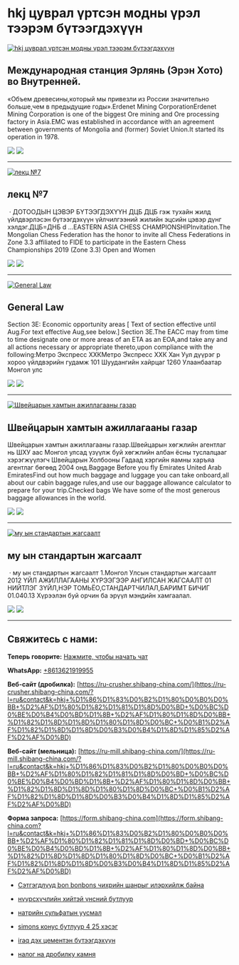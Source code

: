 # hkj цуврал үртсэн модны үрэл тээрэм бүтээгдэхүүн

<a href="https://swt.shibang-china.com/?l=ru&img&k=hkj+%D1%86%D1%83%D0%B2%D1%80%D0%B0%D0%BB+%D2%AF%D1%80%D1%82%D1%81%D1%8D%D0%BD+%D0%BC%D0%BE%D0%B4%D0%BD%D1%8B+%D2%AF%D1%80%D1%8D%D0%BB+%D1%82%D1%8D%D1%8D%D1%80%D1%8D%D0%BC+%D0%B1%D2%AF%D1%82%D1%8D%D1%8D%D0%B3%D0%B4%D1%8D%D1%85%D2%AF%D2%AF%D0%BD" target="_blank">![hkj цуврал үртсэн модны үрэл тээрэм бүтээгдэхүүн](http://static.shibang-china.com/all-800x300/1181.jpg)</a>

## Международная станция Эрлянь (Эрэн Хото) во Внутренней.
&#171;Объем древесины,который мы привезли из России значительно больше,чем в предыдущие годы&#187;.Erdenet Mining CorporationErdenet Mining Corporation is one of the biggest Ore mining and Ore processing factory in Asia.EMC was established in accordance with an agreement between governments of Mongolia and (former) Soviet Union.It started its operation in 1978.


<a href="https://whatsapp.shibangsoft.com/WhatsApp.php" target="_blank" title="WhatsApp">![](http://static.shibang-china.com/icon/whatsapp.png)</a> <a href="https://swt.shibang-china.com/?l=ru&icon&k=hkj+%D1%86%D1%83%D0%B2%D1%80%D0%B0%D0%BB+%D2%AF%D1%80%D1%82%D1%81%D1%8D%D0%BD+%D0%BC%D0%BE%D0%B4%D0%BD%D1%8B+%D2%AF%D1%80%D1%8D%D0%BB+%D1%82%D1%8D%D1%8D%D1%80%D1%8D%D0%BC+%D0%B1%D2%AF%D1%82%D1%8D%D1%8D%D0%B3%D0%B4%D1%8D%D1%85%D2%AF%D2%AF%D0%BD" target="_blank">![](http://static.shibang-china.com/icon/chat-ru.png)</a>

---

<a href="https://swt.shibang-china.com/?l=ru&img&k=hkj+%D1%86%D1%83%D0%B2%D1%80%D0%B0%D0%BB+%D2%AF%D1%80%D1%82%D1%81%D1%8D%D0%BD+%D0%BC%D0%BE%D0%B4%D0%BD%D1%8B+%D2%AF%D1%80%D1%8D%D0%BB+%D1%82%D1%8D%D1%8D%D1%80%D1%8D%D0%BC+%D0%B1%D2%AF%D1%82%D1%8D%D1%8D%D0%B3%D0%B4%D1%8D%D1%85%D2%AF%D2%AF%D0%BD" target="_blank">![лекц №7](http://static.shibang-china.com/all-800x300/596.jpg)</a>

## лекц №7
&nbsp;&#0183;&#32;ДОТООДЫН ЦЭВЭР БҮТЭЭГДЭХҮҮН ДЦБ ДЦБ гэж тухайн жилд үйлдвэрлэсэн бүтээгдэхүүн үйлчилгээний жилийн эцсийн цэвэр дүнг хэлдэг.ДЦБ=ДНБ d …EASTERN ASIA CHESS CHAMPIONSHIPInvitation.The Mongolian Chess Federation has the honor to invite all Chess Federations in Zone 3.3 affiliated to FIDE to participate in the Eastern Chess Championships 2019 (Zone 3.3) Open and Women


<a href="https://whatsapp.shibangsoft.com/WhatsApp.php" target="_blank" title="WhatsApp">![](http://static.shibang-china.com/icon/whatsapp.png)</a> <a href="https://swt.shibang-china.com/?l=ru&icon&k=hkj+%D1%86%D1%83%D0%B2%D1%80%D0%B0%D0%BB+%D2%AF%D1%80%D1%82%D1%81%D1%8D%D0%BD+%D0%BC%D0%BE%D0%B4%D0%BD%D1%8B+%D2%AF%D1%80%D1%8D%D0%BB+%D1%82%D1%8D%D1%8D%D1%80%D1%8D%D0%BC+%D0%B1%D2%AF%D1%82%D1%8D%D1%8D%D0%B3%D0%B4%D1%8D%D1%85%D2%AF%D2%AF%D0%BD" target="_blank">![](http://static.shibang-china.com/icon/chat-ru.png)</a>

---

<a href="https://swt.shibang-china.com/?l=ru&img&k=hkj+%D1%86%D1%83%D0%B2%D1%80%D0%B0%D0%BB+%D2%AF%D1%80%D1%82%D1%81%D1%8D%D0%BD+%D0%BC%D0%BE%D0%B4%D0%BD%D1%8B+%D2%AF%D1%80%D1%8D%D0%BB+%D1%82%D1%8D%D1%8D%D1%80%D1%8D%D0%BC+%D0%B1%D2%AF%D1%82%D1%8D%D1%8D%D0%B3%D0%B4%D1%8D%D1%85%D2%AF%D2%AF%D0%BD" target="_blank">![General Law](http://static.shibang-china.com/all-800x300/1266.jpg)</a>

## General Law
Section 3E: Economic opportunity areas [ Text of section effective until Aug.For text effective Aug,see below.] Section 3E.The EACC may from time to time designate one or more areas of an ETA as an EOA,and take any and all actions necessary or appropriate thereto,upon compliance with the following:Метро Экспресс ХХКМетро Экспресс ХХК Хан Уул дүүрэг р хороо үйлдвэрийн гудамж 101 Шуудангийн хайрцаг 1260 Улаанбаатар Монгол улс


<a href="https://whatsapp.shibangsoft.com/WhatsApp.php" target="_blank" title="WhatsApp">![](http://static.shibang-china.com/icon/whatsapp.png)</a> <a href="https://swt.shibang-china.com/?l=ru&icon&k=hkj+%D1%86%D1%83%D0%B2%D1%80%D0%B0%D0%BB+%D2%AF%D1%80%D1%82%D1%81%D1%8D%D0%BD+%D0%BC%D0%BE%D0%B4%D0%BD%D1%8B+%D2%AF%D1%80%D1%8D%D0%BB+%D1%82%D1%8D%D1%8D%D1%80%D1%8D%D0%BC+%D0%B1%D2%AF%D1%82%D1%8D%D1%8D%D0%B3%D0%B4%D1%8D%D1%85%D2%AF%D2%AF%D0%BD" target="_blank">![](http://static.shibang-china.com/icon/chat-ru.png)</a>

---

<a href="https://swt.shibang-china.com/?l=ru&img&k=hkj+%D1%86%D1%83%D0%B2%D1%80%D0%B0%D0%BB+%D2%AF%D1%80%D1%82%D1%81%D1%8D%D0%BD+%D0%BC%D0%BE%D0%B4%D0%BD%D1%8B+%D2%AF%D1%80%D1%8D%D0%BB+%D1%82%D1%8D%D1%8D%D1%80%D1%8D%D0%BC+%D0%B1%D2%AF%D1%82%D1%8D%D1%8D%D0%B3%D0%B4%D1%8D%D1%85%D2%AF%D2%AF%D0%BD" target="_blank">![Швейцарын хамтын ажиллагааны газар](http://static.shibang-china.com/all-800x300/869.jpg)</a>

## Швейцарын хамтын ажиллагааны газар
Швейцарын хамтын ажиллагааны газар.Швейцарын хөгжлийн агентлаг нь ШХУ аас Монгол улсад үзүүлж буй хөгжлийн албан ёсны туслалцааг хэрэгжүүлэгч Швейцарын Холбооны Гадаад хэргийн яамны харъяа агентлаг бөгөөд 2004 онд.Baggage Before you fly Emirates United Arab EmiratesFind out how much baggage and luggage you can take onboard,all about our cabin baggage rules,and use our baggage allowance calculator to prepare for your trip.Checked bags We have some of the most generous baggage allowances in the world.


<a href="https://whatsapp.shibangsoft.com/WhatsApp.php" target="_blank" title="WhatsApp">![](http://static.shibang-china.com/icon/whatsapp.png)</a> <a href="https://swt.shibang-china.com/?l=ru&icon&k=hkj+%D1%86%D1%83%D0%B2%D1%80%D0%B0%D0%BB+%D2%AF%D1%80%D1%82%D1%81%D1%8D%D0%BD+%D0%BC%D0%BE%D0%B4%D0%BD%D1%8B+%D2%AF%D1%80%D1%8D%D0%BB+%D1%82%D1%8D%D1%8D%D1%80%D1%8D%D0%BC+%D0%B1%D2%AF%D1%82%D1%8D%D1%8D%D0%B3%D0%B4%D1%8D%D1%85%D2%AF%D2%AF%D0%BD" target="_blank">![](http://static.shibang-china.com/icon/chat-ru.png)</a>

---

<a href="https://swt.shibang-china.com/?l=ru&img&k=hkj+%D1%86%D1%83%D0%B2%D1%80%D0%B0%D0%BB+%D2%AF%D1%80%D1%82%D1%81%D1%8D%D0%BD+%D0%BC%D0%BE%D0%B4%D0%BD%D1%8B+%D2%AF%D1%80%D1%8D%D0%BB+%D1%82%D1%8D%D1%8D%D1%80%D1%8D%D0%BC+%D0%B1%D2%AF%D1%82%D1%8D%D1%8D%D0%B3%D0%B4%D1%8D%D1%85%D2%AF%D2%AF%D0%BD" target="_blank">![му ын стандартын жагсаалт](http://static.shibang-china.com/all-800x300/463.jpg)</a>

## му ын стандартын жагсаалт
&nbsp;&#0183;&#32;му ын стандартын жагсаалт 1.Монгол Улсын стандартын жагсаалт 2012 ҮЙЛ АЖИЛЛАГААНЫ ХҮРЭЭГЭЭР АНГИЛСАН ЖАГСААЛТ 01 НИЙТЛЭГ ЗҮЙЛ,НЭР ТОМЬЁО,СТАНДАРТЧИЛАЛ,БАРИМТ БИЧИГ 01.040.13 Хүрээлэн буй орчин ба эрүүл мэндийн хамгаалал.

<a href="https://whatsapp.shibangsoft.com/WhatsApp.php" target="_blank" title="WhatsApp">![](http://static.shibang-china.com/icon/whatsapp.png)</a> <a href="https://swt.shibang-china.com/?l=ru&icon&k=hkj+%D1%86%D1%83%D0%B2%D1%80%D0%B0%D0%BB+%D2%AF%D1%80%D1%82%D1%81%D1%8D%D0%BD+%D0%BC%D0%BE%D0%B4%D0%BD%D1%8B+%D2%AF%D1%80%D1%8D%D0%BB+%D1%82%D1%8D%D1%8D%D1%80%D1%8D%D0%BC+%D0%B1%D2%AF%D1%82%D1%8D%D1%8D%D0%B3%D0%B4%D1%8D%D1%85%D2%AF%D2%AF%D0%BD" target="_blank">![](http://static.shibang-china.com/icon/chat-ru.png)</a>

---
## Свяжитесь с нами:

**Теперь говорите:** [Нажмите, чтобы начать чат](https://swt.shibang-china.com?l=ru&contact&k=hkj+%D1%86%D1%83%D0%B2%D1%80%D0%B0%D0%BB+%D2%AF%D1%80%D1%82%D1%81%D1%8D%D0%BD+%D0%BC%D0%BE%D0%B4%D0%BD%D1%8B+%D2%AF%D1%80%D1%8D%D0%BB+%D1%82%D1%8D%D1%8D%D1%80%D1%8D%D0%BC+%D0%B1%D2%AF%D1%82%D1%8D%D1%8D%D0%B3%D0%B4%D1%8D%D1%85%D2%AF%D2%AF%D0%BD)

**WhatsApp:**  [+8613621919955](https://whatsapp.shibangsoft.com/WhatsApp.php)

**Веб-сайт (дробилка):** [https://ru-crusher.shibang-china.com/](https://ru-crusher.shibang-china.com/?l=ru&contact&k=hkj+%D1%86%D1%83%D0%B2%D1%80%D0%B0%D0%BB+%D2%AF%D1%80%D1%82%D1%81%D1%8D%D0%BD+%D0%BC%D0%BE%D0%B4%D0%BD%D1%8B+%D2%AF%D1%80%D1%8D%D0%BB+%D1%82%D1%8D%D1%8D%D1%80%D1%8D%D0%BC+%D0%B1%D2%AF%D1%82%D1%8D%D1%8D%D0%B3%D0%B4%D1%8D%D1%85%D2%AF%D2%AF%D0%BD)

**Веб-сайт (мельница):** [https://ru-mill.shibang-china.com/](https://ru-mill.shibang-china.com/?l=ru&contact&k=hkj+%D1%86%D1%83%D0%B2%D1%80%D0%B0%D0%BB+%D2%AF%D1%80%D1%82%D1%81%D1%8D%D0%BD+%D0%BC%D0%BE%D0%B4%D0%BD%D1%8B+%D2%AF%D1%80%D1%8D%D0%BB+%D1%82%D1%8D%D1%8D%D1%80%D1%8D%D0%BC+%D0%B1%D2%AF%D1%82%D1%8D%D1%8D%D0%B3%D0%B4%D1%8D%D1%85%D2%AF%D2%AF%D0%BD)

**Форма запроса:** [https://form.shibang-china.com](https://form.shibang-china.com?l=ru&contact&k=hkj+%D1%86%D1%83%D0%B2%D1%80%D0%B0%D0%BB+%D2%AF%D1%80%D1%82%D1%81%D1%8D%D0%BD+%D0%BC%D0%BE%D0%B4%D0%BD%D1%8B+%D2%AF%D1%80%D1%8D%D0%BB+%D1%82%D1%8D%D1%8D%D1%80%D1%8D%D0%BC+%D0%B1%D2%AF%D1%82%D1%8D%D1%8D%D0%B3%D0%B4%D1%8D%D1%85%D2%AF%D2%AF%D0%BD)

* [Сэтгэгдлүүд bon bonbons чихрийн шанрыг илэрхийлж байна](../127/%D0%A1%D1%8D%D1%82%D0%B3%D1%8D%D0%B3%D0%B4%D0%BB%D2%AF%D2%AF%D0%B4%20bon%20bonbons%20%D1%87%D0%B8%D1%85%D1%80%D0%B8%D0%B9%D0%BD%20%D1%88%D0%B0%D0%BD%D1%80%D1%8B%D0%B3%20%D0%B8%D0%BB%D1%8D%D1%80%D1%85%D0%B8%D0%B9%D0%BB%D0%B6%20%D0%B1%D0%B0%D0%B9%D0%BD%D0%B0.md)

* [нүүрсхүчлийн хийтэй үнсний бутлуур](../129/%D0%BD%D2%AF%D2%AF%D1%80%D1%81%D1%85%D2%AF%D1%87%D0%BB%D0%B8%D0%B9%D0%BD%20%D1%85%D0%B8%D0%B9%D1%82%D1%8D%D0%B9%20%D2%AF%D0%BD%D1%81%D0%BD%D0%B8%D0%B9%20%D0%B1%D1%83%D1%82%D0%BB%D1%83%D1%83%D1%80.md)

* [натрийн сульфатын уусмал](../128/%D0%BD%D0%B0%D1%82%D1%80%D0%B8%D0%B9%D0%BD%20%D1%81%D1%83%D0%BB%D1%8C%D1%84%D0%B0%D1%82%D1%8B%D0%BD%20%D1%83%D1%83%D1%81%D0%BC%D0%B0%D0%BB.md)

* [simons конус бутлуур 4 25 хэсэг](../130/simons%20%D0%BA%D0%BE%D0%BD%D1%83%D1%81%20%D0%B1%D1%83%D1%82%D0%BB%D1%83%D1%83%D1%80%204%2025%20%D1%85%D1%8D%D1%81%D1%8D%D0%B3.md)

* [iraq дэх цементэн бүтээгдэхүүн](../126/iraq%20%D0%B4%D1%8D%D1%85%20%D1%86%D0%B5%D0%BC%D0%B5%D0%BD%D1%82%D1%8D%D0%BD%20%D0%B1%D2%AF%D1%82%D1%8D%D1%8D%D0%B3%D0%B4%D1%8D%D1%85%D2%AF%D2%AF%D0%BD.md)

* [налог на дробилку камня](../126/%D0%BD%D0%B0%D0%BB%D0%BE%D0%B3%20%D0%BD%D0%B0%20%D0%B4%D1%80%D0%BE%D0%B1%D0%B8%D0%BB%D0%BA%D1%83%20%D0%BA%D0%B0%D0%BC%D0%BD%D1%8F.md)